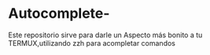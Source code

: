 # Autocomplete-
Este repositorio sirve para darle un Aspecto más bonito a tu TERMUX,utilizando zzh para  acompletar comandos
